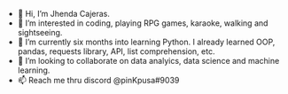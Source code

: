 - 👋 Hi, I’m Jhenda Cajeras.
- 👀 I’m interested in coding, playing RPG games, karaoke, walking and sightseeing.
- 🌱 I’m currently six months into learning Python. I already learned OOP, pandas, requests library, API, list comprehension, etc.
- 💞️ I’m looking to collaborate on data analyics, data science and machine learning.
- 📫 Reach me thru discord @pinKpusa#9039

<!---
Jhenda2022/Jhenda2022 is a ✨ special ✨ repository because its `README.md` (this file) appears on your GitHub profile.
You can click the Preview link to take a look at your changes.
--->
